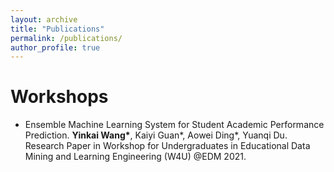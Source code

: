 ```yaml
---
layout: archive
title: "Publications"
permalink: /publications/
author_profile: true
---
```


Workshops
======
* Ensemble Machine Learning System for Student Academic Performance Prediction. **Yinkai Wang\***, Kaiyi Guan\*, Aowei Ding\*, Yuanqi Du. Research Paper in Workshop for Undergraduates in Educational Data Mining and Learning Engineering (W4U) @EDM 2021.

